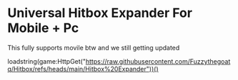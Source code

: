 # Universal Hitbox Expander For Mobile + Pc
This fully supports movile btw and we still getting updated


loadstring(game:HttpGet("https://raw.githubusercontent.com/Fuzzythegoatq/Hitbox/refs/heads/main/Hitbox%20Expander"))()
